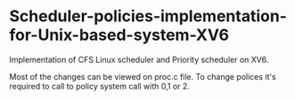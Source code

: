 ﻿# Scheduler-policies-implementation-for-Unix-based-system-XV6

Implementation of CFS Linux scheduler and Priority scheduler on XV6.

Most of the changes can be viewed  on proc.c file. To change polices it's required to call to policy system call with 0,1 or 2.

